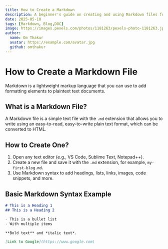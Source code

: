 ```yaml
---
title: How to Create a Markdown
description: A beginner's guide on creating and using Markdown files for documentation and blogging.
date: 2025-05-18
tags: [Markdown, Blog,DOC]
image: https://images.pexels.com/photos/1181263/pexels-photo-1181263.jpeg
author:
  name: Om Thakur
  avatar: https://example.com/avatar.jpg
  github: omthakur
---
```


# How to Create a Markdown File

Markdown is a lightweight markup language that you can use to add formatting elements to plaintext text documents.

## What is a Markdown File?

A Markdown file is a simple text file with the `.md` extension that allows you to write using an easy-to-read, easy-to-write plain text format, which can be converted to HTML.

## How to Create One?

1. Open any text editor (e.g., VS Code, Sublime Text, Notepad++).
2. Create a new file and save it with the `.md` extension, for example, `my-first-blog.md`.
3. Use Markdown syntax to add headings, lists, links, images, code snippets, and more.

## Basic Markdown Syntax Example

```markdown
# This is a Heading 1
## This is a Heading 2

- This is a bullet list
- With multiple items

**Bold text** and *italic text*.

[Link to Google](https://www.google.com)
